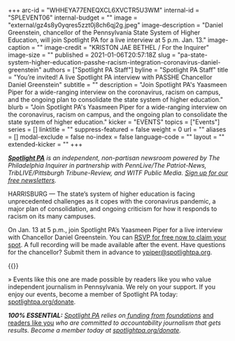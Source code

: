 +++
arc-id = "WHHEYA77ENEQXCL6XVCTR5U3WM"
internal-id = "SPLEVENT06"
internal-budget = ""
image = "external/gz4s8y0yqres5zzt0j8ch6qj2g.jpeg"
image-description = "Daniel Greenstein, chancellor of the Pennsylvania State System of Higher Education, will join Spotlight PA for a live interview at 5 p.m. Jan. 13."
image-caption = ""
image-credit = "KRISTON JAE BETHEL / For the Inquirer"
image-size = ""
published = 2021-01-06T20:57:18Z
slug = "pa-state-system-higher-education-passhe-racism-integration-coronavirus-daniel-greenstein"
authors = ["Spotlight PA Staff"]
byline = "Spotlight PA Staff"
title = "You’re invited! A live Spotlight PA interview with PASSHE Chancellor Daniel Greenstein"
subtitle = ""
description = "Join Spotlight PA's Yaasmeen Piper for a wide-ranging interview on the coronavirus, racism on campus, and the ongoing plan to consolidate the state system of higher education."
blurb = "Join Spotlight PA's Yaasmeen Piper for a wide-ranging interview on the coronavirus, racism on campus, and the ongoing plan to consolidate the state system of higher education."
kicker = "EVENTS"
topics = ["Events"]
series = []
linktitle = ""
suppress-featured = false
weight = 0
url = ""
aliases = []
modal-exclude = false
no-index = false
language-code = ""
layout = ""
extended-kicker = ""
+++

<a href="https://www.spotlightpa.org/"><i><b>Spotlight PA</b></i></a><i> is an independent, non-partisan newsroom powered by The Philadelphia Inquirer in partnership with PennLive/The Patriot-News, TribLIVE/Pittsburgh Tribune-Review, and WITF Public Media. </i><a href="https://www.spotlightpa.org/newsletters"><i>Sign up for our free newsletters</i></a><i>.</i>

HARRISBURG — The state’s system of higher education is facing unprecedented challenges as it copes with the coronavirus pandemic, a major plan of consolidation, and ongoing criticism for how it responds to racism on its many campuses.

On Jan. 13 at 5 p.m., join Spotlight PA’s Yaasmeen Piper for a live interview with Chancellor Daniel Greenstein. You can <a href="https://inquirer.zoom.us/webinar/register/2716080585890/WN_lrnvTbUYS3O8kXzGztXaVw">RSVP for free now to claim your spot</a>. A full recording will be made available after the event. Have questions for the chancellor? Submit them in advance to <a href="mailto:ypiper@spotlightpa.org">ypiper@spotlightpa.org</a>.

{{<picture src="external/w2t22d7pr1w0qn5d6c1a5jytcg.jpeg" description="Join Spotlight PA for a live interview with PASSHE Chancellor Daniel Greenstein at 5 p.m. Jan. 13. Attendance is free." caption="Join Spotlight PA for a live interview with PASSHE Chancellor Daniel Greenstein at 5 p.m. Jan. 13. Attendance is free." credit="Spotlight PA">}} 

» Events like this one are made possible by readers like you who value independent journalism in Pennsylvania. We rely on your support. If you enjoy our events, become a member of Spotlight PA today: <a href="http://checkout.fundjournalism.org/memberform?org_id=spotlightpa&campaign=7015G0000003ZrjQAE">spotlightpa.org/donate</a>.

<i><b>100% ESSENTIAL:</b></i><i> </i><a href="https://www.spotlightpa.org/"><i>Spotlight PA</i></a><i> relies on</i><a href="https://www.spotlightpa.org/support"><i> funding from foundations</i></a><i> </i><a href="https://www.spotlightpa.org/support">and readers like you</a><i> who are committed to accountability journalism that gets results. Become a member today at </i><a href="http://checkout.fundjournalism.org/memberform?org_id=spotlightpa&campaign=701f4000000TVuIAAW"><i>spotlightpa.org/donate</i></a><i>.</i>
